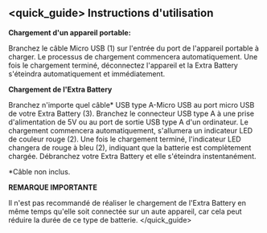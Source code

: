 ## <quick_guide> Instructions d'utilisation

**Chargement d'un appareil portable:**

Branchez le câble Micro USB (1) sur l'entrée du port de l'appareil portable à charger. Le processus de chargement commencera automatiquement. Une fois le chargement terminé, déconnectez l'appareil et la Extra Battery s'éteindra automatiquement et immédiatement.


**Chargement de l'Extra Battery**

Branchez n'importe quel câble* USB type A-Micro USB au port micro USB de votre Extra Battery (3). Branchez le connecteur USB type A à une prise d'alimentation de 5V ou au port de sortie USB type A d'un ordinateur. Le chargement commencera automatiquement, s'allumera un indicateur LED de couleur rouge (2). Une fois le chargement terminé, l'indicateur LED changera de rouge à bleu (2), indiquant que la batterie est complètement chargée. Débranchez votre Extra Battery et elle s'éteindra instentanément.


*Câble non inclus.

**REMARQUE IMPORTANTE**

Il n'est pas recommandé de réaliser le chargement de l'Extra Battery en même temps qu'elle soit connectée sur un aute appareil, car cela peut réduire la durée de ce type de batterie.
</quick_guide>
